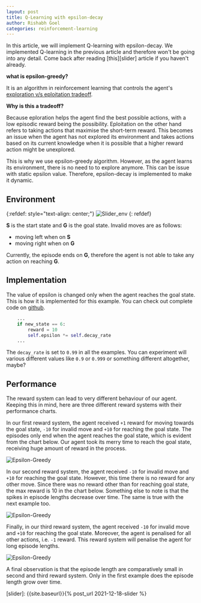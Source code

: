 ```yaml
---
layout: post
title: Q-Learning with epsilon-decay
author: Rishabh Goel
categories: reinforcement-learning
---
```


In this article, we will implement Q-learning with epsilon-decay. We implemented
Q-learning in the previous article and therefore won't be going into any detail.
Come back after reading [this][slider] article if you haven't already.

**what is epsilon-greedy?**

It is an algorithm in reinforcement learning
that controls the agent's [exploration v/s eploitation tradeoff](https://www.baeldung.com/cs/epsilon-greedy-q-learning#1-exploration-vs-exploitation-tradeoff).

**Why is this a tradeoff?**

Because eploration helps the agent find the best possible actions, with a low episodic
reward being the possibility. Eploitation on the other hand refers to taking
actions that maximise the short-term reward. This becomes an issue when the agent
has not explored its environment and takes actions based on its current knowledge
when it is possible that a higher reward action might be unexplored.

This is why we use epsilon-greedy algorithm. However, as the agent learns its
environment, there is no need to to explore anymore. This can be issue with static epsilon
value. Therefore, epsilon-decay is implemented to make it dynamic.

## Environment

{:refdef: style="text-align: center;"}
![Slider_env]({{site.baseurl}}/assets/images/env1.png)
{: refdef}

**S** is the start state and **G** is the goal state. Invalid moves are as follows:
- moving left when on **S**
- moving right when on **G**

Currently, the episode ends on **G**, therefore the agent is not able to take any action
on reaching **G**.

## Implementation

The value of epsilon is changed only when the agent reaches the goal state.
This is how it is implemented for this example. You can check out complete code on
[github](https://github.com/Coder-RG/blog-content/tree/master/slider).

```python
    ...
    if new_state == 6:
        reward = 10
        self.epsilon *= self.decay_rate
    ...
```
The `decay_rate` is set to `0.99` in all the examples. You can experiment will various
different values like `0.9` or `0.999` or something different altogether, maybe?

## Performance

The reward system can lead to very different behaviour of our agent. Keeping this
in mind, here are three different reward systems with their performance charts.

In our first reward system, the agent received `+1` reward for moving towards the goal state,
`-10` for invalid move and `+10` for reaching the goal state. The episodes only end when
the agent reaches the goal state, which is evident from the chart below. Our agent took its
merry time to reach the goal state, receiving huge amount of reward in the process.

![Epsilon-Greedy]({{site.baseurl}}/assets/images/SliderEpsilonDecay0.png)

In our second reward system, the agent received `-10` for invalid move and `+10` for reaching
the goal state. However, this time there is no reward for any other move. Since there was no reward
other than for reaching goal state, the max reward is 10 in the chart below. Something else to note
is that the spikes in episode lengths decrease over time. The same is true with the next example too.

![Epsilon-Greedy]({{site.baseurl}}/assets/images/SliderEpsilonDecay1.png)

Finally, in our third reward system, the agent received `-10` for invalid move and `+10` for
reaching the goal state. Moreover, the agent is penalised for all other actions, i.e. `-1` reward.
This reward system will penalise the agent for long episode lengths.

![Epsilon-Greedy]({{site.baseurl}}/assets/images/SliderEpsilonDecay2.png)

A final observation is that the episode length are comparatively small in second
and third reward system. Only in the first example does the episode length grow over time.

[slider]: {{site.baseurl}}{% post_url 2021-12-18-slider %}